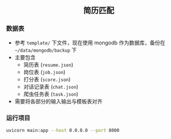 <h2 style="text-align: center;">简历匹配</h2>

### 数据表

- 参考 `template/` 下文件，现在使用 mongodb 作为数据库，备份在 `~/data/mongodb/backup` 下
- 主要包含
  - 简历表 (`resume.json`)
  - 岗位表 (`job.json`)
  - 打分表 (`score.json`)
  - 对话记录表 (`chat.json`)
  - 爬虫任务表 (`task.json`)
- 需要将各部分的输入输出与模板表对齐

### 运行项目
```bash
uvicorn main:app --host 0.0.0.0 --port 8000
```